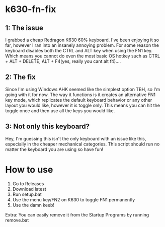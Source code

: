 # k630-fn-fix
## 1: The issue
I grabbed a cheap Redragon K630 60% keyboard. I've been enjoying it so far, however I ran into an insanely annoying problem. For some reason the keyboard disables both the CTRL and ALT key when using the FN1 key. Which means you cannot do even the most basic OS hotkey such as CTRL + ALT + DELETE, ALT + F4(yes, really you cant alt f4)....

## 2: The fix
Since I'm using Windows AHK seemed like the simplest option TBH, so I'm going with it for now. The way it functions is it creates an alternative FN1 key mode, which replicates the default keyboard behavior or any other layout you would like, however it is toggle only. This means you can hit the toggle once and then use all the keys you would like.

## 3: Not only this keyboard?
Hey, I'm guessing this isn't the only keyboard with an issue like this, especially in the cheaper mechanical categories. This script should run no matter the keyboard you are using so have fun!

# How to use
1. Go to Releases
2. Download latest
3. Run setup.bat
4. Use the menu key/FN2 on K630 to toggle FN1 permanently
5. Use the damn keeb!

Extra: You can easily remove it from the Startup Programs by running remove.bat
